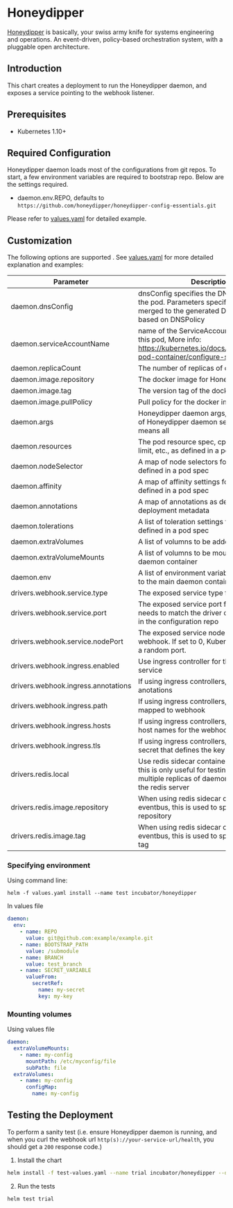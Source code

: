 # Honeydipper

[Honeydipper](https://github.com/honeydipper/honeydipper) is basically, your swiss army knife for systems engineering and operations. An event-driven, policy-based orchestration system, with a pluggable open architecture.

## Introduction

This chart creates a deployment to run the Honeydipper daemon, and exposes a service pointing to the webhook listener.

## Prerequisites

 * Kubernetes 1.10+

## Required Configuration

Honeydipper daemon loads most of the configurations from git repos. To start, a few environment variables are required to bootstrap repo. Below are the settings required.

 * daemon.env.REPO, defaults to `https://github.com/honeydipper/honeydipper-config-essentials.git`

Please refer to [values.yaml](./values.yaml) for detailed example.

## Customization

The following options are supported . See [values.yaml](./values.yaml) for more detailed explanation and examples:

| Parameter | Description | Default |
| --------- | ----------- | ------- |
| daemon.dnsConfig | dnsConfig specifies the DNS parameters of the pod. Parameters specified here will be merged to the generated DNS configuration based on DNSPolicy | |
| daemon.serviceAccountName | name of the ServiceAccount to use to run this pod, More info: https://kubernetes.io/docs/tasks/configure-pod-container/configure-service-account/ | |
| daemon.replicaCount | The number of replicas of daemons to start | 1 |
| daemon.image.repository | The docker image for Honeydipper daemon | `honeydipper/honeydipper` |
| daemon.image.tag | The version tag of the docker image to use | `latest` |
| daemon.image.pullPolicy | Pull policy for the docker image | `Always` |
| daemon.args | Honeydipper daemon args, should be a list of Honeydipper daemon services, empty means all | |
| daemon.resources | The pod resource spec, cpu limit, memory limit, etc., as defined in a pod spec | |
| daemon.nodeSelector | A map of node selectors for the pod, as defined in a pod spec | |
| daemon.affinity | A map of affinity settings for the pod, as defined in a pod spec | |
| daemon.annotations | A map of annotations as defined in a deployment metadata | |
| daemon.tolerations | A list of toleration settings for the pod, as defined in a pod spec | |
| daemon.extraVolumes | A list of volumns to be added to the pod | |
| daemon.extraVolumeMounts | A list of volumns to be mounted to main daemon container | |
| daemon.env | A list of environment variables to be added to the main daemon container | |
| drivers.webhook.service.type | The exposed service type for the webhook | `LoadBalancer` |
| drivers.webhook.service.port | The exposed service port for the webhook, needs to match the driver configurations set in the configuration repo | 8080 |
| drivers.webhook.service.nodePort | The exposed service node port for the webhook. If set to 0, Kubernetes will assign a random port. | 0 |
| drivers.webhook.ingress.enabled | Use ingress controller for the webhook service | `false` |
| drivers.webhook.ingress.annotations | If using ingress controllers, specify a map of anotations | |
| drivers.webhook.ingress.path | If using ingress controllers, specify the path mapped to webhook | |
| drivers.webhook.ingress.hosts | If using ingress controllers, specify a list of host names for the webhook | |
| drivers.webhook.ingress.tls | If using ingress controllers, specify the secret that defines the key and certs | |
| drivers.redis.local | Use redis sidecar container for eventbus, this is only useful for testing. In production, multiple replicas of daemon should share the redis server | true |
| drivers.redis.image.repository | When using redis sidecar container for eventbus, this is used to specify the image repository | redis |
| drivers.redis.image.tag | When using redis sidecar container for eventbus, this is used to specify the image tag | 5 |

### Specifying environment

Using command line:

```helm
helm -f values.yaml install --name test incubator/honeydipper
```

In values file

```yaml
daemon:
  env:
    - name: REPO
      value: git@github.com:example/example.git
    - name: BOOTSTRAP_PATH
      value: /submodule
    - name: BRANCH
      value: test_branch
    - name: SECRET_VARIABLE
      valueFrom:
        secretRef:
          name: my-secret
          key: my-key
```

### Mounting volumes

Using values file

```yaml
daemon:
  extraVolumeMounts:
    - name: my-config
      mountPath: /etc/myconfig/file
      subPath: file
  extraVolumes:
    - name: my-config
      configMap:
        name: my-config
```

## Testing the Deployment

To perform a sanity test (i.e. ensure Honeydipper daemon is running, and when you curl the webhook url `http(s)://your-service-url/health`, you should get a `200` response code.)

 1. Install the chart

```bash
helm install -f test-values.yaml --name trial incubator/honeydipper --debug
```

 2. Run the tests

```bash
helm test trial
```
